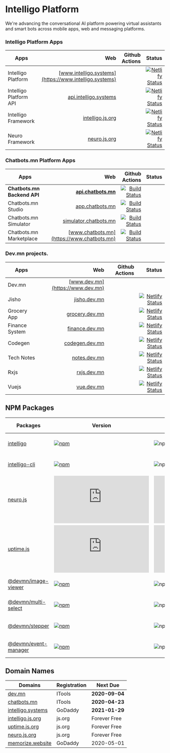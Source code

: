 # Intelligo Platform

We're advancing the conversational AI platform powering virtual assistants and smart bots across mobile apps, web and messaging platforms.

### Intelligo Platform Apps

| Apps                    |                                                    Web |  Github Actions                     | Status |
| ----------------------- | -----------------------------------------------------: | ---------------------------------------------------------------------------------------------------------------------------------------------------------------------------: | ---------------------------------------------------------------------------------------------------------------------------------------------------------------------------: |
| Intelligo Platform     | [www.intelligo.systems](https://www.intelligo.systems) |  | [![Netlify Status](https://api.netlify.com/api/v1/badges/d99f8dbe-1a04-469d-8b29-2ca984dc11c5/deploy-status)](https://app.netlify.com/sites/intelligosystems/deploys) |
| Intelligo Platform API | [api.intelligo.systems](https://api.intelligo.systems) | | [![Netlify Status](https://api.netlify.com/api/v1/badges/d99f8dbe-1a04-469d-8b29-2ca984dc11c5/deploy-status)](https://app.netlify.com/sites/intelligosystems/deploys) |
| Intelligo Framework    | [intelligo.js.org](https://intelligo.js.org)           | | [![Netlify Status](https://api.netlify.com/api/v1/badges/b5da6232-0003-4718-bd5e-5d122b981eb6/deploy-status)](https://app.netlify.com/sites/intelligo/deploys)        |
| Neuro Framework        | [neuro.js.org](https://neuro.js.org)                   | | [![Netlify Status](https://api.netlify.com/api/v1/badges/e50b93e2-67b8-4c6e-a4cc-c245b571f3cc/deploy-status)](https://app.netlify.com/sites/neurojs/deploys)          |


### Chatbots.mn Platform Apps

| Apps                    |                                                    Web |  Github Actions                     | Status |
| ----------------------- | -----------------------------------------------------: | ---------------------------------------------------------------------------------------------------------------------------------------------------------------------------: | ---------------------------------------------------------------------------------------------------------------------------------------------------------------------------: |
| **Chatbots.mn Backend API** |            **[api.chatbots.mn](https://api.chatbots.mn)** | [![Build Status](https://github.com/intelligo-systems/chatbots.mn/workflows/backend/badge.svg)](https://github.com/intelligo-systems/chatbots.mn/actions?workflow=backend)         | |
| Chatbots.mn Studio      |             [app.chatbots.mn](https://app.chatbots.mn) | [![Build Status](https://github.com/intelligo-systems/chatbots.mn/workflows/studio/badge.svg)](https://github.com/intelligo-systems/chatbots.mn/actions?workflow=studio)           | |
| Chatbots.mn Simulator   | [simulator.chatbots.mn](https://simulator.chatbots.mn) | [![Build Status](https://github.com/intelligo-systems/chatbots.mn/workflows/simulator/badge.svg)](https://github.com/intelligo-systems/chatbots.mn/actions?workflow=simulator)     | |
| Chatbots.mn Marketplace |             [www.chatbots.mn](https://www.chatbots.mn) | [![Build Status](https://github.com/intelligo-systems/chatbots.mn/workflows/marketplace/badge.svg)](https://github.com/intelligo-systems/chatbots.mn/actions?workflow=marketplace) | |


### Dev.mn projects.

| Apps                    |                                                    Web |  Github Actions                     | Status |
| ----------------------- | -----------------------------------------------------: | ---------------------------------------------------------------------------------------------------------------------------------------------------------------------------: | ---------------------------------------------------------------------------------------------------------------------------------------------------------------------------: |
| Dev.mn            | [www.dev.mn](https://www.dev.mn)   |      |           |                                                                                                                                              |
| Jisho             | [jisho.dev.mn](https://jisho.dev.mn)   | | [![Netlify Status](https://api.netlify.com/api/v1/badges/5fa050de-d0f2-4f72-b971-991bceaad2f7/deploy-status)](https://app.netlify.com/sites/jisho/deploys) | |
| Grocery App | [grocery.dev.mn](https://grocery.dev.mn) | | [![Netlify Status](https://api.netlify.com/api/v1/badges/8fff3a94-b8f7-4899-882a-6ca689d98aff/deploy-status)](https://app.netlify.com/sites/marketgeek/deploys)  | |
| Finance System | [finance.dev.mn](https://finance.dev.mn) | | [![Netlify Status](https://api.netlify.com/api/v1/badges/732f1545-7ec4-4500-a7fa-a6e6c14195f8/deploy-status)](https://app.netlify.com/sites/fas/deploys)   | |
| Codegen | [codegen.dev.mn](https://codegen.dev.mn) | | [![Netlify Status](https://api.netlify.com/api/v1/badges/167f6102-4792-483b-b6e6-71201e51edac/deploy-status)](https://app.netlify.com/sites/codegen/deploys)   | |
| Tech Notes | [notes.dev.mn](https://notes.dev.mn) | | [![Netlify Status](https://api.netlify.com/api/v1/badges/6b565268-6834-4d71-9ed7-5f1d405766d3/deploy-status)](https://app.netlify.com/sites/turtuvshin/deploys)   | |
| Rxjs | [rxjs.dev.mn](https://rxjs.dev.mn) | | [![Netlify Status](https://api.netlify.com/api/v1/badges/76d97c14-5992-4fb7-a07d-18464bf82d63/deploy-status)](https://app.netlify.com/sites/rxjsmn/deploys)   | |
| Vuejs             | [vue.dev.mn](https://vue.dev.mn)   | | [![Netlify Status](https://api.netlify.com/api/v1/badges/3d543ee9-df94-4298-a70c-49ba5c12d143/deploy-status)](https://app.netlify.com/sites/vuejs-mn/deploys) | |

## NPM Packages

Packages           | Version | Bundle Size | Downloads | CI Status 
------------------- | ----------------------------------------------------------------------------------------------------------------- | --------- | --------- | -----:
[intelligo](https://github.com/intelligo-systems/intelligo)      | [![npm](https://img.shields.io/npm/v/intelligo)](https://www.npmjs.com/package/intelligo) | ![npm bundle size](https://img.shields.io/bundlephobia/minzip/intelligo) | ![npm](https://img.shields.io/npm/dt/intelligo) | [![Build Status](https://github.com/intelligo-systems/ngx/workflows/stepper/badge.svg)](https://github.com/intelligo-systems/ngx/actions?workflow=stepper)
[intelligo-cli](https://github.com/intelligo-systems/intelligo-cli)      | [![npm](https://img.shields.io/npm/v/intelligo-cli)](https://www.npmjs.com/package/intelligo-cli) | ![npm bundle size](https://img.shields.io/bundlephobia/min/intelligo-cli) | ![npm](https://img.shields.io/npm/dt/intelligo-cli) | [![Build Status](https://github.com/intelligo-systems/ngx/workflows/stepper/badge.svg)](https://github.com/intelligo-systems/ngx/actions?workflow=stepper)
[neuro.js](https://github.com/intelligo-systems/neuro.js)      | [![npm](https://img.shields.io/npm/v/neuro.js)](https://www.npmjs.com/package/neuro.js) | ![npm bundle size](https://img.shields.io/bundlephobia/min/neuro.js) | ![npm](https://img.shields.io/npm/dt/neuro.js) | [![Build Status](https://github.com/intelligo-systems/ngx/workflows/stepper/badge.svg)](https://github.com/intelligo-systems/ngx/actions?workflow=stepper)
[uptime.js](https://github.com/intelligo-systems/uptime.js)      | [![npm](https://img.shields.io/npm/v/uptime.js)](https://www.npmjs.com/package/uptime.js) | ![npm bundle size](https://img.shields.io/bundlephobia/minzip/uptime.js) | ![npm](https://img.shields.io/npm/dt/uptime.js) | [![Build Status](https://github.com/intelligo-systems/ngx/workflows/stepper/badge.svg)](https://github.com/intelligo-systems/ngx/actions?workflow=stepper)
[@devmn/image-viewer](https://github.com/intelligo-systems/ngx/tree/master/projects/image-viewer) | [![npm](https://img.shields.io/npm/v/@devmn/image-viewer)](https://www.npmjs.com/package/@devmn/image-viewer) | ![npm bundle size](https://img.shields.io/bundlephobia/minzip/@devmn/image-viewer) | ![npm](https://img.shields.io/npm/dt/@devmn/image-viewer) | [![Build Status](https://github.com/intelligo-systems/ngx/workflows/image-viewer/badge.svg)](https://github.com/intelligo-systems/ngx/actions?workflow=image-viewer)
[@devmn/multi-select](https://github.com/intelligo-systems/ngx/tree/master/projects/multi-select) | [![npm](https://img.shields.io/npm/v/@devmn/multi-select)](https://www.npmjs.com/package/@devmn/multi-select) | ![npm bundle size](https://img.shields.io/bundlephobia/minzip/@devmn/multi-select) | ![npm](https://img.shields.io/npm/dt/@devmn/multi-select) | [![Build Status](https://github.com/intelligo-systems/ngx/workflows/multi-select/badge.svg)](https://github.com/intelligo-systems/ngx/actions?workflow=multi-select)
[@devmn/stepper](https://github.com/intelligo-systems/ngx/tree/master/projects/stepper)      | [![npm](https://img.shields.io/npm/v/@devmn/stepper)](https://www.npmjs.com/package/@devmn/stepper) | ![npm bundle size](https://img.shields.io/bundlephobia/minzip/@devmn/stepper) | ![npm](https://img.shields.io/npm/dt/@devmn/stepper) | [![Build Status](https://github.com/intelligo-systems/ngx/workflows/stepper/badge.svg)](https://github.com/intelligo-systems/ngx/actions?workflow=stepper)
[@devmn/event-manager](https://github.com/intelligo-systems/ngx/tree/master/projects/event-manager)      | [![npm](https://img.shields.io/npm/v/@devmn/event-manager)](https://www.npmjs.com/package/@devmn/event-manager) | ![npm bundle size](https://img.shields.io/bundlephobia/minzip/@devmn/event-manager) | ![npm](https://img.shields.io/npm/dt/@devmn/event-manager) | [![Build Status](https://github.com/intelligo-systems/ngx/workflows/event-manager/badge.svg)](https://github.com/intelligo-systems/ngx/actions?workflow=event-manager)

## Domain Names

| Domains                                | Registration | Next Due       |
| -------------------------------------- | ------------ | -------------- |
| [dev.mn](dev.mn)                       | ITools       | **2020-09-04** |
| [chatbots.mn](chatbots.mn)             | ITools       | **2020-04-23** |
| [intelligo.systems](intelligo.systems) | GoDaddy      | **2021-01-29** |
| [intelligo.js.org](intelligo.js.org)   | js.org       | Forever Free   |
| [uptime.js.org](intelligo.js.org)      | js.org       | Forever Free   |
| [neuro.js.org](neuro.js.org)           | js.org       | Forever Free   |
| [memorize.website](memorize.website)   | GoDaddy      | 2020-05-01     |




